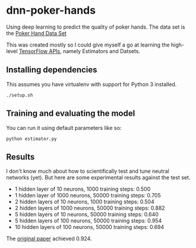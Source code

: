 # dnn-poker-hands
Using deep learning to predict the quality of poker hands. The data set is the [Poker Hand Data Set](http://archive.ics.uci.edu/ml/datasets/Poker+Hand)

This was created mostly so I could give myself a go at learning the high-level [TensorFlow APIs](https://www.tensorflow.org/), namely Estimators and Datsets. 

## Installing dependencies

This assumes you have virtualenv with support for Python 3 installed.

```
./setup.sh
```

## Training and evaluating the model

You can run it using default parameters like so:

```
python estimator.py 

```

## Results

I don't know much about how to scientifically test and tune neutral networks (yet). But here are some experimental results against the test set.

* 1 hidden layer of 10 neurons, 1000 training steps: 0.500
* 1 hidden layer of 1000 neurons, 50000 training steps: 0.705
* 2 hidden layers of 10 neurons, 1000 training steps: 0.504
* 2 hidden layers of 1000 neurons, 50000 training steps: 0.882
* 5 hidden layers of 10 neurons, 50000 training steps: 0.640
* 5 hidden layers of 100 neurons, 50000 training steps: 0.954
* 10 hidden layers of 100 neurons, 50000 training steps: 0.694

The [original paper](https://eembdersler.files.wordpress.com/2010/09/2014913024-gokaydisken-project.pdf) achieved 0.924.